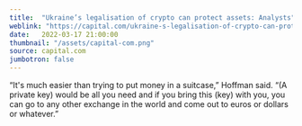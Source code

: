 ```yaml
---
title:  "Ukraine’s legalisation of crypto can protect assets: Analysts"
weblink: "https://capital.com/ukraine-s-legalisation-of-crypto-can-protect-assets"
date:   2022-03-17 21:00:00
thumbnail: "/assets/capital-com.png"
source: capital.com
jumbotron: false
---
```

“It's much easier than trying to put money in a suitcase,” Hoffman said.  “(A private key) would be all you need and if you bring this (key) with you, you can go to any other exchange in the world and come out to euros or dollars or whatever.”
